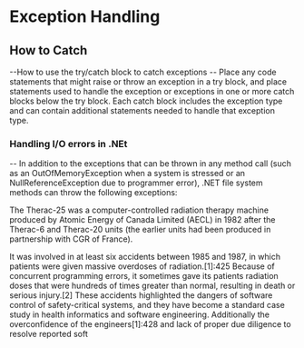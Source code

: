 ﻿# Exception Handling

## How to Catch
--How to use the try/catch block to catch exceptions
-- Place any code statements that might raise or throw an exception in a try block, and place statements used to handle the exception or exceptions in one or more catch blocks below the try block. Each catch block includes the exception type and can contain additional statements needed to handle that exception type.


### Handling I/O errors in .NEt
-- In addition to the exceptions that can be thrown in any method call (such as an OutOfMemoryException when a system is stressed or an NullReferenceException due to programmer error), .NET file system methods can throw the following exceptions:

The Therac-25 was a computer-controlled radiation therapy machine produced by Atomic Energy of Canada Limited (AECL) in 1982 after the Therac-6 and Therac-20 units (the earlier units had been produced in partnership with CGR of France).

It was involved in at least six accidents between 1985 and 1987, in which patients were given massive overdoses of radiation.[1]:425 Because of concurrent programming errors, it sometimes gave its patients radiation doses that were hundreds of times greater than normal, resulting in death or serious injury.[2] These accidents highlighted the dangers of software control of safety-critical systems, and they have become a standard case study in health informatics and software engineering. Additionally the overconfidence of the engineers[1]:428 and lack of proper due diligence to resolve reported soft
